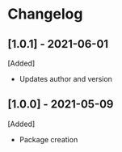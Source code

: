 # Changelog

## [1.0.1] - 2021-06-01
[Added]
- Updates author and version

## [1.0.0] - 2021-05-09
[Added]
- Package creation
